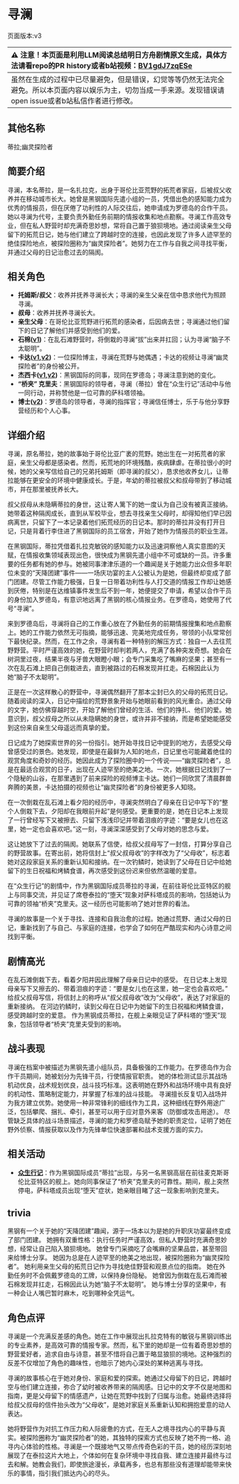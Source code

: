 # 寻澜
页面版本:v3
 

| :warning: 注意！本页面是利用LLM阅读总结明日方舟剧情原文生成，具体方法请看repo的PR history或者b站视频：[BV1gdJ7zqESe](https://www.bilibili.com/video/BV1gdJ7zqESe/)         |
|:----------------------------|
| 虽然在生成的过程中已尽量避免，但是错误，幻觉等等仍然无法完全避免。所以本页面内容以娱乐为主，切勿当成一手来源。发现错误请open issue或者b站私信作者进行修改。|



## 其他名称
蒂拉;幽灵探险者
## 简要介绍
寻澜，本名蒂拉，是一名扎拉克，出身于哥伦比亚荒野的拓荒者家庭，后被叔父收养并在移动城市长大。她曾是黑钢国际先遣小组的一员，凭借出色的感知能力成为优秀的情报员，但在厌倦了功利性的人际交往后，她申请成为罗德岛的合作干员。她以寻澜为代号，主要负责外勤任务前期的情报收集和地点勘察。寻澜工作高效专业，但在私人野营时却充满奇思妙想，常将自己置于狼狈境地。通过阅读亲生父母留下的拓荒日记，她与他们建立了跨越时空的连接，也因此发现了许多人迹罕至的绝佳探险地点，被探险圈称为“幽灵探险者”。她努力在工作与自我之间寻找平衡，并通过父母的日记治愈过去的隔阂。
## 相关角色
-   **托姆斯/叔父**：收养并抚养寻澜长大；寻澜的亲生父亲在信中恳求他代为照顾寻澜。
-   **叔母**：收养并抚养寻澜长大。
-   **亲生父母**：在哥伦比亚荒野进行拓荒的感染者，后因病去世；寻澜通过他们留下的日记了解他们并感受到他们的爱。
-   **石棉([v1](../chars/char_378_asbest.md))**：在乱石滩野营时，将倒栽的寻澜“拔”出来并扛回；认为寻澜“脑子不太聪明”。
-   **卡达([v1](../chars/char_328_cammou.md),[v2](char_328_cammou.md))**：一位探险博主，寻澜在荒野与她偶遇；卡达的视频让寻澜“幽灵探险者”的身份被公开。
-   **杰西卡([v1](../chars/char_235_jesica.md),[v2](char_235_jesica.md))**：黑钢国际的同事，现同在罗德岛；寻澜注意到她的变化。
-   **“桥夹” 克里夫**：黑钢国际的领导者，寻澜（蒂拉）曾在“众生行记”活动中与他一同行动，并称赞他是一位可靠的萨科塔领袖。
-   **博士([v2](extended_char_bo_shi.md))**：罗德岛的领导者，寻澜的指挥官；寻澜信任博士，乐于与他分享野营经历和个人心事。
## 详细介绍
寻澜，原名蒂拉，她的故事始于哥伦比亚广袤的荒野。她出生在一对拓荒者的家庭，亲生父母都是感染者。然而，拓荒地的环境残酷，疾病肆虐。在蒂拉很小的时候，她的父亲写信给自己的兄弟托姆斯（即寻澜的叔父），恳求他收养女儿，让蒂拉能够在更安全的环境中健康成长。于是，年幼的蒂拉被叔父和叔母带到了移动城市，并在那里被抚养长大。

叔父叔母从未隐瞒蒂拉的身世，这让寄人篱下的她一度认为自己没有被真正接纳。她带着这种隔阂成长，直到从军校毕业，想去寻找亲生父母时，却得知他们早已因病离世，只留下了一本记录着他们拓荒经历的日记本。那时的蒂拉并没有打开日记，只是背着行李住进了黑钢国际的员工宿舍，开始了她作为情报员的职业生涯。

在黑钢国际，蒂拉凭借着扎拉克敏锐的感知能力以及迅速洞察他人真实意图的天赋，在情报收集领域表现出色，很快成为黑钢先遣小组中不可或缺的一员。许多重要的任务都有她的参与。她被同事津津乐道的一个趣闻是关于她能力出众但多年职位未变的“天降团建”事件——一场庆功宴的主人公被认为是她，但最终却变成了部门团建。尽管工作能力极强，日复一日带着功利性与人打交道的情报工作却让她感到厌倦，特别是在达维镇事件发生后不到一年，她便提交了申请，希望以合作干员的身份加入罗德岛，有意识地远离了黑钢的核心情报业务。在罗德岛，她使用了代号“寻澜”。

来到罗德岛后，寻澜将自己的工作重心放在了外勤任务的前期情报搜集和地点勘察上。她的工作能力依然无可指摘，能够迅速、完美地完成任务，带领的小队常常创下最快纪录。然而，在工作之余，寻澜有着一种特别的解压方式：独自一人去往荒野野营。平时严谨高效的她，在野营时却判若两人，充满了各种突发奇想。她会在树洞里过夜，结果半夜与牙兽大眼瞪小眼；会专门采集吃了嘴麻的坚果；甚至有一次在乱石滩上把自己倒栽进去，直到被路过的石棉发现并扛走。石棉因此认为她“脑子不太聪明”。

正是在一次这样散心的野营中，寻澜偶然翻开了那本尘封已久的父母的拓荒日记。随着阅读的深入，日记中描绘的荒野景象开始与她眼前看到的风光重合。通过父母的文字，她仿佛穿越时空，开始了解他们曾经的生活、他们的挣扎、他们的爱。她意识到，叔父叔母之所以从未隐瞒她的身世，或许并非不接纳，而是希望她能感受到这份来自亲生父母遥远而真挚的爱。

日记成为了她探索世界的另一份指引。她开始寻找日记中提到的地方，去感受父母曾感受过的景色。她发现，即使是在最鲜为人知的地点，日记里也可能藏着绝佳的观赏角度和奇妙的经历。她因此成为了探险圈中的一个传说——“幽灵探险者”，总是在最适合观赏的日子，出现在人迹罕至的绝美之地。一次，她根据日记找到了一个隐秘的山谷，在那里遇到了前来探险的视频博主卡达。她们一同欣赏了清晨群兽奔腾的美景，卡达拍摄的视频也让“幽灵探险者”的身份被更多人知晓。

在一次倒栽在乱石滩上看夕阳的经历中，寻澜突然明白了母亲在日记中写下的“整个人倒栽下去，夕阳却在我眼前升起”是何感受。更重要的是，她在日记本上发现了一行曾经写下又被擦去、只留下浅浅印记并带着泪痕的字迹：“要是女儿也在这里，她一定也会喜欢吧。”这一刻，寻澜深深感受到了父母对她的思念与爱。

这让她放下了过去的隔阂。她联系了信使，给叔父叔母写了一封信，打算分享自己的野营故事。在寄出前，她将信封上“叔父叔母收”的字样改为了“父母收”，标志着她对这段家庭关系的重新认知和接纳。在一次钓鳞时，她读到了父母在日记中给她留下的生日祝福和烤鳞食谱，再次感受到这份迟来但依然温暖的爱意。

在“众生行记”的剧情中，作为黑钢国际成员蒂拉的寻澜，在前往哥伦比亚特区的舰上与同事交流，并见证了席卷泰拉的“堕天”现象对萨科塔成员的影响，包括她认为可靠的领袖“桥夹”克里夫。这一经历也可能影响了她对世界的看法。

寻澜的故事是一个关于寻找、连接和自我治愈的过程。她通过荒野、通过父母的日记，重新找到了与自己、与家庭的连接，也学会了如何在严酷现实和内心诗意之间找到平衡。
## 剧情高光
在乱石滩倒栽下去，看着夕阳并因此理解了母亲日记中的感受。
在日记本上发现母亲写下又擦去的、带着泪痕的字迹：“要是女儿也在这里，她一定也会喜欢吧。”
给叔父叔母写信，将信封上的称呼从“叔父叔母收”改为“父母收”，表达了对家庭的重新接纳。
在河边钓鳞时，读到父母在日记中为她留下的生日祝福和烤鳞食谱，感受跨越时空的爱意。
作为黑钢成员蒂拉，在舰上亲眼见证了萨科塔的“堕天”现象，包括领导者“桥夹”克里夫受到的影响。
## 战斗表现
寻澜在档案中被描述为黑钢先遣小组队员，具备极强的工作能力。在罗德岛作为合作干员期间，她被划分为先锋干员，行使情报官职责。
她的体检测试显示其战场机动优良，战术规划优良，战斗技巧标准。这表明她在野外和战场环境中具有良好的机动性、策略制定能力，并掌握了标准的战斗技能。
寻澜擅长反复切入战场并为我方建立优势。她使用一种非常锋利的细线作为工具，这种细线在野外用途广泛，包括攀爬、捆扎、牵引，甚至可以用于应对意外来客（防御或攻击用途）。
尽管缺乏具体的战斗场景描述，寻澜的能力和罗德岛赋予她的职责定位，证明了她在野外侦察、情报获取以及作为先锋单位快速部署和战术支援方面的实力。
## 相关活动
-   **[众生行记](../stories/act42side.md)**：作为黑钢国际成员“蒂拉”出现，与另一名黑钢高层在前往麦克斯哥伦比亚特区的舰上。她向同事保证了“桥夹”克里夫的可靠性。期间，舰上突然停电，萨科塔成员出现“堕天”症状，她亲眼目睹了这一现象影响到克里夫。
## trivia
黑钢有一个关于她的“天降团建”趣闻，源于一场本以为是她的升职庆功宴最终变成了部门团建。
她拥有双重性格：执行任务时严谨高效，但私人野营时充满奇思妙想，经常让自己陷入狼狈境地。
她曾专门采摘吃了会嘴麻的坚果品尝，甚至带回来给博士分享。
她因为总是在人迹罕至的绝美之地出现，被探险圈称为“幽灵探险者”。
她利用亲生父母的拓荒日记作为寻找绝佳野营和观景点位的指南。
她在外勤任务时不会佩戴罗德岛的工牌，以保持身份隐秘。
她曾因为倒栽在乱石滩而被石棉发现并扛走，石棉因此认为她“脑子不太聪明”。
她与博士分享的坚果中，有一种会让人嘴巴暂时麻木，吃到哪种全凭运气。
## 角色点评
寻澜是一个充满反差感的角色。她在工作中展现出扎拉克特有的敏锐与黑钢训练出的专业素养，是高效可靠的情报专家。然而，私下里的她却是一位有着奇思妙想的野营爱好者，追求自由与诗意，甚至不惜将自己置于略显狼狈的境地。这种强烈的反差不仅增加了角色的趣味性，也暗示了她内心深处的某种逃离与寻找。

寻澜的故事核心在于她对身份、家庭和爱的探索。她通过父母留下的日记，跨越时空与他们建立连接，弥合了幼时被收养带来的隔阂感。日记中的文字不仅是地图和指南，更是父母留下的情感遗产，让她在荒野中找到了归属与治愈。她最终选择将给叔父叔母的信件抬头改为“父母收”，是她对家庭关系重新认知和拥抱爱意的动人表达。

她将野营作为对抗工作压力和人际疲惫的方式，在无人之境寻找内心的平静与真实。被探险圈称为“幽灵探险者”的她，其独特的探索方式也反映了她不拘一格、追寻内心体验的性格。寻澜是一个既接地气又带点传奇色彩的干员，她的经历深刻地展现了在泰拉这片大地上，个体如何在复杂环境中寻找自我、建立连接并最终与过去和解。她教会我们，即使旅途漫长，承载再多，也总有那些没有道理却能带来快乐的事情，指引我们抵达内心的尽头。